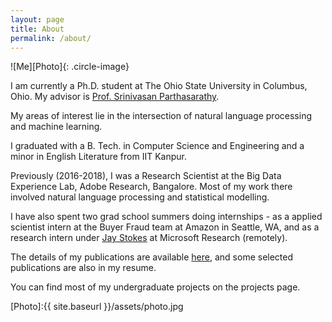 ```yaml
---
layout: page
title: About
permalink: /about/
---
```


![Me][Photo]{: .circle-image}

I am currently a Ph.D. student at The Ohio State University in Columbus, Ohio. My advisor is [Prof. Srinivasan Parthasarathy](http://web.cse.ohio-state.edu/~parthasarathy.2/).

My areas of interest lie in the intersection of natural language processing and machine learning.

I graduated with a B. Tech. in Computer Science and Engineering and a minor in English Literature from IIT Kanpur.

Previously (2016-2018), I was a Research Scientist at the Big Data Experience Lab, Adobe Research, Bangalore. Most of my work there involved natural language processing and statistical modelling. 

I have also spent two grad school summers doing internships - as a applied scientist intern at the Buyer Fraud team at Amazon in Seattle, WA, and as a research intern under [Jay Stokes](https://www.microsoft.com/en-us/research/people/jstokes/) at Microsoft Research (remotely).

The details of my publications are available [here](https://scholar.google.com/citations?user=9t8gbkkAAAAJ&hl=en), and some selected publications are also in my resume. 

You can find most of my undergraduate projects on the projects page.

[Photo]:{{ site.baseurl }}/assets/photo.jpg
